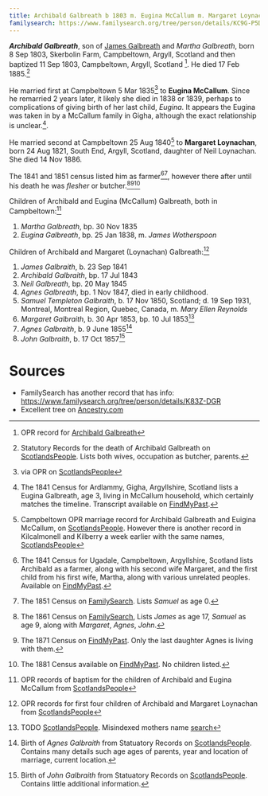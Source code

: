 ```yaml
---
title: Archibald Galbreath b 1803 m. Eugina McCallum m. Margaret Loynachan
familysearch: https://www.familysearch.org/tree/person/details/KC9G-P5D
---
```

***Archibald Galbreath***, son of [James Galbreath](galbreath-james-abt-1775.md) and *Martha Galbreath*, born 8 Sep 1803, Skerbolin Farm, Campbeltown, Argyll, Scotland and then baptized  11 Sep 1803, Campbeltown, Argyll, Scotland [^birth].  He died 17 Feb 1885.[^death]

He married first at Campbeltown 5 Mar 1835[^marriage1] to **Eugina McCallum**.  Since he remarried 2 years later, it likely she died in 1838 or 1839, perhaps to complications of giving birth of her last child, _Eugina_.  It appears the Eugina was taken in by a McCallum family in Gigha, although the exact relationship is unclear.[^census1841-eugina].

He married second at Campbeltown 25 Aug 1840[^marriage2] to **Margaret Loynachan**, born 24 Aug 1821, South End, Argyll, Scotland,  daughter of Neil Loynachan.  She died 14 Nov 1886.

The 1841 and 1851 census listed him as farmer[^census1841][^census1851], however there after until his death he was  _flesher_ or butcher.[^census1861][^census1871][^census1881]

Children of Archibald and Eugina (McCallum) Galbreath, both in Campbeltown:[^oprchildren1]

1. *Martha Galbreath*, bp. 30 Nov 1835
2. *Eugina Galbreath*, bp. 25 Jan 1838, m. *James Wotherspoon*

Children of Archibald and Margaret (Loynachan) Galbreath:[^oprchildren2]

1. *James Galbraith*, b. 23 Sep 1841
2. *Archibald Galbraith*, bp. 17 Jul 1843
3. *Neil Galbreath*, bp. 20 May 1845
4. *Agnes Galbreath*, bp. 1 Nov 1847, died in early childhood.
6. *Samuel Templeton Galbraith*, b. 17 Nov 1850, Scotland; d. 19 Sep 1931, Montreal, Montreal Region, Quebec, Canada, m. *Mary Ellen Reynolds*
7. *Margaret Galbraith*, b. 30 Apr 1853, bp. 10 Jul 1853[^martha]
8. *Agnes Galbraith*, b. 9 June 1855[^agnes2]
9. *John Galbraith*, b. 17 Oct 1857[^john]

# Sources

- FamilySearch has another record that has info: https://www.familysearch.org/tree/person/details/K83Z-DGR
- Excellent tree on [Ancestry.com](https://www.ancestry.com/family-tree/person/tree/5282753/person/130071167317/facts)

[^birth]: OPR record for [Archibald Galbreath](/sources/opr-campbeltown-births.md#1803-09-11-archibald-galbreath)

[^marriage1]: via OPR on [ScotlandsPeople](https://www.scotlandspeople.gov.uk/record-results?search_type=people&event=M&record_type%5B0%5D=opr_marriages&church_type=Old%20Parish%20Registers&dl_cat=church&dl_rec=church-banns-marriages&surname=galbreath&surname_so=fuzzy&forename=archibald&forename_so=starts&sex=M&spouse_name=mccallum&spouse_name_so=exact&from_year=1830&to_year=1840&record=Church%20of%20Scotland%20%28old%20parish%20registers%29%20Roman%20Catholic%20Church%20Other%20churches)

[^marriage2]: Campbeltown OPR marriage record for Archibald Galbreath and Euigina McCallum, on [ScotlandsPeople](https://www.scotlandspeople.gov.uk/record-results?search_type=people&event=M&record_type%5B0%5D=opr_marriages&church_type=Old%20Parish%20Registers&dl_cat=church&dl_rec=church-banns-marriages&surname=galbreath&surname_so=fuzzy&forename=archibald&forename_so=starts&sex=M&spouse_name=Loynachan&spouse_name_so=exact&from_year=1838&to_year=1842&record=Church%20of%20Scotland%20%28old%20parish%20registers%29%20Roman%20Catholic%20Church%20Other%20churches).  However there is another record in Kilcalmonell and Kilberry a week earlier with the same names, [ScotlandsPeople](https://www.scotlandspeople.gov.uk/record-results?search_type=people&event=M&record_type%5B0%5D=opr_marriages&church_type=Old%20Parish%20Registers&dl_cat=church&dl_rec=church-banns-marriages&surname=McCallum&surname_so=fuzzy&forename=eu&forename_so=starts&spouse_name_so=exact&from_year=1835&to_year=1835&record=Church%20of%20Scotland%20%28old%20parish%20registers%29%20Roman%20Catholic%20Church%20Other%20churches)


[^census1841]: The 1841 Census for Ugadale, Campbeltown, Argyllshire, Scotland lists Archibald as a farmer, along with his second wife Margaret, and the first child from his first wife, Martha, along with various unrelated peoples.  Available on [FindMyPast](https://www.findmypast.com/transcript?id=GBC/1841/0016601402&expand=true).

[^census1841-eugina]: The 1841 Census for Ardlammy, Gigha, Argyllshire, Scotland lists a Eugina Galbreath, age 3, living in McCallum household, which certainly matches the timeline.  Transcript available on [FindMyPast](https://www.findmypast.com/transcript?id=GBC/1841/0016666302&expand=true).

[^census1851]: The 1851 Census on [FamilySearch](https://www.familysearch.org/ark:/61903/1:1:VYYQ-41Z).  Lists _Samuel_ as age 0.

[^census1861]: The 1861 Census on [FamilySearch](https://www.familysearch.org/ark:/61903/1:1:VB78-LLK), Lists _James_ as age 17, _Samuel_ as age 9, along with _Margaret_, _Agnes_, _John_.

[^census1871]: The 1871 Census on [FindMyPast](https://www.findmypast.com/transcript?id=GBC/1871/0023442767). Only the last daughter Agnes is living with them.

[^census1881]: The 1881 Census available on [FindMyPast](https://www.findmypast.com/transcript?id=GBC%2F1881%2F0029345186).  No children listed.

[^death]: Statutory Records for the death of Archibald Galbreath on [ScotlandsPeople](https://www.scotlandspeople.gov.uk/view-image/nrs_stat_deaths/2677198).  Lists both wives, occupation as butcher, parents.

[^oprchildren1]: OPR records of baptism for the children of Archibald and Eugina McCallum from [ScotlandsPeople](https://www.scotlandspeople.gov.uk/record-results?search_type=people&event=%28B%20OR%20C%20OR%20S%29&record_type%5B0%5D=opr_births&church_type=Old%20Parish%20Registers&dl_cat=church&dl_rec=church-births-baptisms&surname=galbreath&surname_so=exact&forename_so=starts&from_year=1830&to_year=1841&parent_names_so=exact&parent_name_two=mccallum&parent_name_two_so=fuzzy&county=ARGYLL&record=Church%20of%20Scotland%20%28old%20parish%20registers%29%20Roman%20Catholic%20Church%20Other%20churches)

[^oprchildren2]: OPR records for first four children of Archibald and Margaret Loynachan from [ScotlandsPeople](https://www.scotlandspeople.gov.uk/record-results?search_type=people&event=%28B%20OR%20C%20OR%20S%29&record_type%5B0%5D=opr_births&church_type=Old%20Parish%20Registers&dl_cat=church&dl_rec=church-births-baptisms&surname=galbreath&surname_so=fuzzy&forename_so=starts&from_year=1841&to_year=1860&parent_names_so=exact&parent_name_two=Loynachan&parent_name_two_so=fuzzy&county=ARGYLL&record=Church%20of%20Scotland%20%28old%20parish%20registers%29%20Roman%20Catholic%20Church%20Other%20churches&sort=asc&order=Date&field=year)

[^martha]: TODO [ScotlandsPeople](https://www.scotlandspeople.gov.uk/view-image/nrs_opr_records/1876?image=416).  Misindexed mothers name [search](https://www.scotlandspeople.gov.uk/record-results?search_type=people&event=%28B%20OR%20C%20OR%20S%29&record_type%5B0%5D=opr_births&church_type=Old%20Parish%20Registers&dl_cat=church&dl_rec=church-births-baptisms&surname=galbreath&surname_so=fuzzy&forename_so=starts&from_year=1853&to_year=1853&parent_names=arch&parent_names_so=starts&parent_name_two_so=exact&county=ARGYLL&record=Church%20of%20Scotland%20%28old%20parish%20registers%29%20Roman%20Catholic%20Church%20Other%20churches)

[^agnes2]: Birth of *Agnes Galbraith* from Statuatory Records on [ScotlandsPeople](https://www.scotlandspeople.gov.uk/view-image/nrs_stat_births/38691865). Contains many details such age ages of parents, year and location of marriage, current location.

[^john]: Birth of *John Galbraith* from Statuatory Records on [ScotlandsPeople](https://www.scotlandspeople.gov.uk/view-image/nrs_stat_births/38879864). Contains little additional information.

[^templeton]: there is a samuel templeton born in 1856  [ScotlandsPeople](https://www.scotlandspeople.gov.uk/view-image/nrs_stat_births/38832425).
